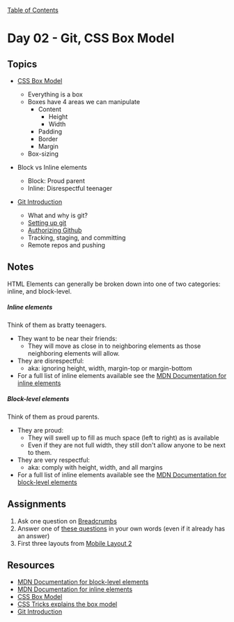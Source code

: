 [Table of Contents](/README.md)

# Day 02 - Git, CSS Box Model

## Topics
* [CSS Box Model](/units/css-box-model/README.md)
  * Everything is a box
  * Boxes have 4 areas we can manipulate
    * Content
      * Height
      * Width
    * Padding
    * Border
    * Margin
  * Box-sizing

* Block vs Inline elements
  * Block: Proud parent
  * Inline: Disrespectful teenager

* [Git Introduction](/units/git-introduction/README.md)
  * What and why is git?
  * [Setting up git](https://git-scm.com/book/en/v2/Getting-Started-First-Time-Git-Setup)
  * [Authorizing Github](https://help.github.com/articles/generating-an-ssh-key/)
  * Tracking, staging, and committing
  * Remote repos and pushing

## Notes
HTML Elements can generally be broken down into one of two categories: inline, and block-level.

##### Inline elements
Think of them as bratty teenagers.
* They want to be near their friends:
  * They will move as close in to neighboring elements as those neighboring elements will allow.
* They are disrespectful:
  * aka: ignoring height, width, margin-top or margin-bottom
* For a full list of inline elements available see the [MDN Documentation for inline elements](https://developer.mozilla.org/en-US/docs/Web/HTML/Inline_elements)

##### Block-level elements
Think of them as proud parents.
* They are proud:
  * They will swell up to fill as much space (left to right) as is available
  * Even if they are not full width, they still don't allow anyone to be next to them.
* They are very respectful:
  * aka: comply with height, width, and all margins
* For a full list of inline elements available see the [MDN Documentation for block-level elements](https://developer.mozilla.org/en-US/docs/Web/HTML/Block-level_elements)

<!-- ## Code
[Code we wrote in class today](https://github.com/TIY-Austin-Front-End-Engineering/Curriculum/tree/master/notes/day-02/examples) -->

## Assignments
1. Ask one question on [Breadcrumbs](http://tiy.breadcrumbsqa.com/)
2. Answer one of [these questions](http://tiy.breadcrumbsqa.com/) in your own words (even if it already has an answer)
3. First three layouts from [Mobile Layout 2](https://online.theironyard.com/library/paths/115/units/377/assignments/649)

## Resources
* [MDN Documentation for block-level elements](https://developer.mozilla.org/en-US/docs/Web/HTML/Block-level_elements)
* [MDN Documentation for inline elements](https://developer.mozilla.org/en-US/docs/Web/HTML/Inline_elements)
* [CSS Box Model](/units/css-box-model/README.md)
* [CSS Tricks explains the box model](https://css-tricks.com/the-css-box-model/)
* [Git Introduction](/units/git-introduction/README.md)
